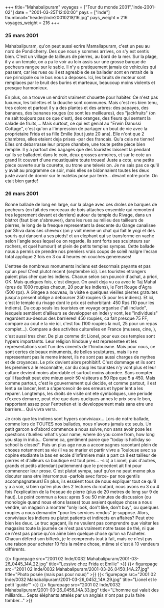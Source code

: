 +++
title="Mahabalipuram"
voyages = ["Tour du monde 2001","inde-2001-02"]
date = "2001-03-25T12:00:00"
pays = ["Inde"]
thumbnail="header/inde20010218/16.jpg"
pays_weight = 216
voyages_weight = 216
+++
### 25 mars 2001

Mahabalipuram, qu'on peut aussi ecrire Mamallapuram, c'est un peu au nord de 
Pondicherry. Des que nous y sommes arrives, on s'y est sentis bien. C'est un 
village de tailleurs de pierres, au bord de la mer. Sur la plage, il y a un 
temple, on a pu le voir au loin assis sur une grosse barque de pecheurs rangee 
sur le sable. Il n'y a pratiquement jamais de vehicules qui passent, car les 
rues ou il est agreable de se ballader sont en retrait de la rue principale 
ou le bus nous a deposes. Ici, les bruits de moteur sont remplaces par le bruit 
des burins et marteaux, beaucoup moins violents et presque harmonieux. 

En plus, on a trouve un endroit vraiment chouette pour habiter. Ce n'est pas 
luxueux, les toilettes et la douche sont communes. Mais c'est res bien tenu, 
tres colore et partout il y a des plantes et des arbres: des papayes, des bananes, 
des bananes rouges (ce sont les meilleures), des "jackfruits" (on ne sait toujours 
pas ce que c'est), des oranges, des fleurs qui sentent la salade de fruits,... 
Mais surtout, ce qui est genial au "Erwin Danussi Cottage", c'est qu'on a l'impression 
de partager un bout de vie avec la proprietaire Frida et sa fille Emilie (tout 
juste 20 ans). Elle n'ont que 2 chambres, elles etaient deja prises -par des 
francais. Qu'a cela ne tienne! Elles ont debarrasse leur propre chambre, une 
toute petite piece bien remplie. Il y a partout des bagages que des touristes 
laissent la pendant qu'ils se balladent dans le coin, deux grosses armoires, 
et sur le cote un grand lit couvert d'une moustiquaire toute trouee! Juste a 
cote, une petite piece ouverte sur la courette, ou trone une television. Je 
ne sais pas ce qu'il y avait au programme ce soir, mais elles se bidonnaient 
toutes les deux juste avant de dormir sur le matelas pose par terre... devant 
notre porte. On etait bien garde! 

### 26 mars 2001

Bonne ballade de long en large, sur la plage avec ces droles de barques de 
pecheurs (en fait des morceaux de bois attaches ensemble qui remontent tres 
legerement devant et derriere) autour du temple du Rivage, dans un bistrot (faut 
bien s'abreuver), dans les rues au milieu des tailleurs de pierres, le long 
de la fresque representant la descente du Gange canalisee par Shiva dans ses 
cheveux (on y voit meme un chat qui fait le yogi et des souris qui dansent a 
ses pieds! et un elephant qui se transforme en vache selon l'angle sous lequel 
ou on regarde, ils sont forts ses sculpteurs sur rochers, et quel humour!) et 
plein de petits temples sympas. Cette ballade nous a permis de prendre nos premiers 
vrais coups de soleil malgre l'ecran total applique 2 fois en 3 ou 4 heures 
en couches genereuses!

L'entree de nombreux monuments indiens est desormais payante et pas qu'un peu! 
C'est plutot recent (septembre ici). Les touristes etrangers paient plus cher 
que les indiens. Chacun selon son pouvoir d'achat, a priori, OK. Mais quelques 
fois, c'est dingue. On avait deja vu ca avec le Taj Mahal (pres de 1000 roupies 
chacun, 20 pour les indiens), le Fort Rouge d'Agra (500 rps). A Gingee a nouveau, 
la visite e quelques vieilles pierres gratuites jusqu'a present oblige a debourser 
250 roupies (5 pour les indiens). Et ici, c'est le temple du rivage dont le 
prix est exhorbitant: 450 Rps (10 pour les indiens). Du coup seuls les touristes 
en voyage organise ("all include", lesquels semblent d'ailleurs se developper 
en Inde) y vont, les "individuels" regardent au-dessus des barrieres! 450 roupies, 
ca fait presque 75 FF, compare au cout e la vie ici, c'est fou (100 roupies 
la nuit, 25 pour un repas complet...). Compare a des activites culturelles en 
France (musees, cine, ), c'est aussi tres cher. De plus comme dit Lionel, pour 
eux ces temples sont hypers importamts. Leur religion hindoue y est representee 
et les representations sont l'un des ciments de l'hindouisme. Mais pour nous, 
ce sont certes de beaux minuments, de belles sculptures, mais ils ne representent 
pas le meme interet, ils ne sont pas aussi charges de mythes et de croyances. 
Le prix devient alors prohibitif. C'est dommage et ils sont les premiers a le 
reconnaitre, car du coup les touristes n'y vont plus et leur culture devient 
moins abordable et surtout moins abordee. Sans compter qu'il faudrait peut etre 
mieux avoir 50 visiteurs a 50 Rps que 5 a 450. Mais comme partout, c'est le 
gouvernement qui decide, et comme partout, il est lent a se lancer, lent a s'apercevoir 
de ses erreurs et hyper lent a les reparer. Longtemps, les droits de visite 
ont ete symboliques, une periode d'exces demarre, peut etre que dans quelques 
annes le prix sera le bon, rapportant assez pour l'entretien et le developpement 
mais sans etre une barriere... Qui vivra verra.

Je crois que les indiens sont hypers conviviaux... Lors de notre ballade, comme 
lors de TOUTES nos ballades, nous n'avons jamais ete seuls. Un petit garcon 
a d'abord commence a nous suivre, non sans avoir pose les questions rituelles: 
what's your name, where do you come from, how long you stay in india... Comme 
ca, gentiment parce que "today is holliday so school is closed". Puis un plus 
age nous a accompagnes racontant plein de choses notamment sa vie (il va se 
marier et partir vivre a Toulouse avec sa copine etudiante la bas en ecole d'infirmiere 
mais a part ca il est tailleur de pierres et d'ailleurs sa boutique est tout 
pres... -sic) a Lionel, puis d'autres, grands et petits attendant patiemment 
que le precedent ait fini pour commencer leur prose. C'est plutot sympa, sauf 
qu'on ne peut meme plus discuter sans etre interrompus -parfois avec force- 
par nos gentils accompagnateurs! En plus, ils essaient tous de nous expliquer 
tout ce qu'il y a a voir, si bien qu'en plus des 2 lectures du routard, nous 
avons eu 3 ou 4 fois l'explication de la fresque de pierre (plus de 20 metres 
de long sur 9 de haut). Le point commun a tous: apres 5 ou 50 minutes de discussion 
(ou monologie quand nous etions lasses) tous avaient quelque chose a nous vendre, 
un magasin a montrer "only look, don't like, don't buy", ou quelques roupies 
a nous demander "pour les services rendus" je suppose. Alors, conviviaux les 
indiens ou plutot patients et indirects en affaires? Peut etre bien les deux. 
Le truc agaçant, ils ne veulent pas comprendre que visiter les magasins toute 
la journée ce n'est pas vraiment notre tasse de thé, ni que ce n'est pas parce 
qu'on aime bien quelque chose qu'on va l'acheter. Chacun défend son bifteck, 
je le comprends tout à fait, mais ce n'est pas une raison pour acheter 10 fois 
la même chose, même si c'est à 10 vendeurs différents.


<div id="TOTO">{{< figurepage src="2001 02 Inde/0032 Mahabalipuram/2001-03-26_0445_14A.22.jpg" title="Lessive chez Frida et Emilie"  >}}
{{< figurepage src="2001 02 Inde/0032 Mahabalipuram/2001-03-26_0450_14A.27.jpg" title="Photo posée (mais pas pour nous)"  >}}
{{< figurepage src="2001 02 Inde/0032 Mahabalipuram/2001-03-26_0452_14A.29.jpg" title="Lionel et le petit 'guide'"  >}}
{{< figurepage src="2001 02 Inde/0032 Mahabalipuram/2001-03-26_0456_14A.33.jpg" title="L'homme qui valait des milliards... Septs éléphants attelés par un anglais n'ont pas pu la faire tomber..."  >}}
</DIV>

